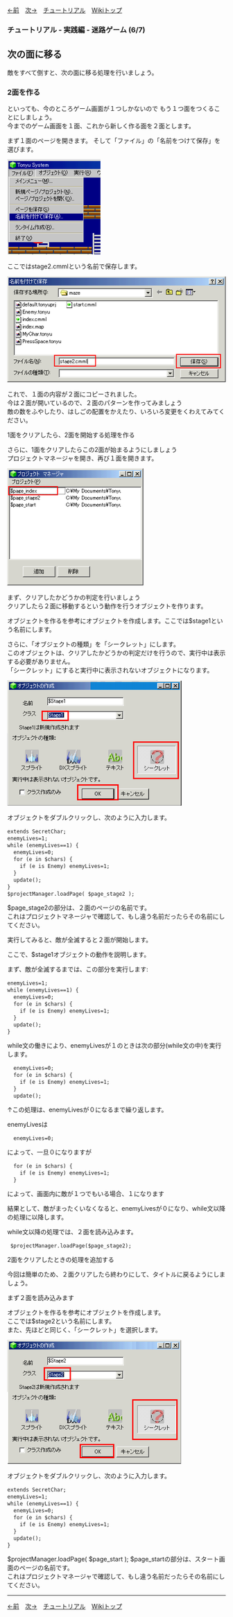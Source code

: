 
[←前](./tr-maze05)&emsp;[次→](./tr-maze07)&emsp;[チュートリアル](./tutorial)&emsp;[Wikiトップ](./)

<title>チュートリアル - 実践編 - 迷路ゲーム (6/7) - 次の面に移る</title>

### チュートリアル - 実践編 - 迷路ゲーム (6/7)
## 次の面に移る


敵をすべて倒すと、次の面に移る処理を行いましょう。

### 2面を作る

といっても、今のところゲーム画面が１つしかないので もう１つ面をつくることにしましょう。  
今までのゲーム画面を１面、これから新しく作る面を２面とします。

まず１面のページを開きます。 そして「ファイル」の「名前をつけて保存」を選びます。

![saveasmenu.png](./img/saveasmenu.png)

ここではstage2.cmmlという名前で保存します。

![saveas.png](./img/saveas.png)

これで、１面の内容が２面にコピーされました。  
今は２面が開いているので、２面のパターンを作ってみましょう  
 敵の数をふやしたり、はしごの配置をかえたり、いろいろ変更をくわえてみてください。

1面をクリアしたら、2面を開始する処理を作る

さらに、1面をクリアしたらこの2面が始まるようにしましょう  
プロジェクトマネージャを開き、再び１面を開きます。

![1men.png](./img/1men.png)

まず、クリアしたかどうかの判定を行いましょう  
クリアしたら２面に移動するという動作を行うオブジェクトを作ります。

オブジェクトを作るを参考にオブジェクトを作成します。ここでは$stage1という名前にします。

さらに、「オブジェクトの種類」を「シークレット」にします。  
このオブジェクトは、クリアしたかどうかの判定だけを行うので、実行中は表示する必要がありません。  
「シークレット」にすると実行中に表示されないオブジェクトになります。

![mk-stage1.png](./img/mk-stage1.png)

オブジェクトをダブルクリックし、次のように入力します。

```
extends SecretChar;
enemyLives=1;
while (enemyLives==1) {
  enemyLives=0;
  for (e in $chars) {
    if (e is Enemy) enemyLives=1;
  }
  update();
}
$projectManager.loadPage( $page_stage2 );
```

$page_stage2の部分は、２面のページの名前です。  
これはプロジェクトマネージャで確認して、もし違う名前だったらその名前にしてください。

実行してみると、敵が全滅すると２面が開始します。

ここで、$stage1オブジェクトの動作を説明します。

まず、敵が全滅するまでは、この部分を実行します:


```
enemyLives=1;
while (enemyLives==1) {
  enemyLives=0;
  for (e in $chars) {
    if (e is Enemy) enemyLives=1;
  }
  update();
}
```

while文の働きにより、enemyLivesが１のときは次の部分(while文の中)を実行します。


```
  enemyLives=0;
  for (e in $chars) {
    if (e is Enemy) enemyLives=1;
  }
  update();
```

↑この処理は、enemyLivesが０になるまで繰り返します。

enemyLivesは

```
  enemyLives=0;
```
によって、一旦０になりますが


```
  for (e in $chars) {
    if (e is Enemy) enemyLives=1;
  }
```

によって、画面内に敵が１つでもいる場合、１になります

結果として、敵がまったくいなくなると、enemyLivesが０になり、while文以降の処理に以降します。

while文以降の処理では、２面を読み込みます。


```
 $projectManager.loadPage($page_stage2);
```

2面をクリアしたときの処理を追加する

今回は簡単のため、２面クリアしたら終わりにして、タイトルに戻るようにしましょう。

まず２面を読み込みます

オブジェクトを作るを参考にオブジェクトを作成します。  
ここでは$stage2という名前にします。  
また、先ほどと同じく、「シークレット」を選択します。

![mk-stage2.png](./img/mk-stage2.png)

オブジェクトをダブルクリックし、次のように入力します。

```
extends SecretChar;
enemyLives=1;
while (enemyLives==1) {
  enemyLives=0;
  for (e in $chars) {
    if (e is Enemy) enemyLives=1;
  }
  update();
}
```
$projectManager.loadPage( $page_start );
$page_startの部分は、スタート画面のページの名前です。  
これはプロジェクトマネージャで確認して、もし違う名前だったらその名前にしてください。

***

[←前](./tr-maze05)&emsp;[次→](./tr-maze07)&emsp;[チュートリアル](./tutorial)&emsp;[Wikiトップ](./)
